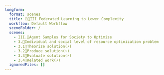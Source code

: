 ```yaml
---
longform:
  format: scenes
  title: ⏰👥III Federated Learning to Lower Complexity
  workflow: Default Workflow
  sceneFolder: /
  scenes:
    - III.🧬Agent Samples for Society to Optimize
    - 3.🧬Individual and social level of resource optimization problem
    - 3.1💭Theorize solution(⚡)
    - 3.2📐Produce solution(⚡)
    - 3.3💸Evaluate solution(⚡)
    - 3.4📜Related work(⚡)
  ignoredFiles: []
---
```

